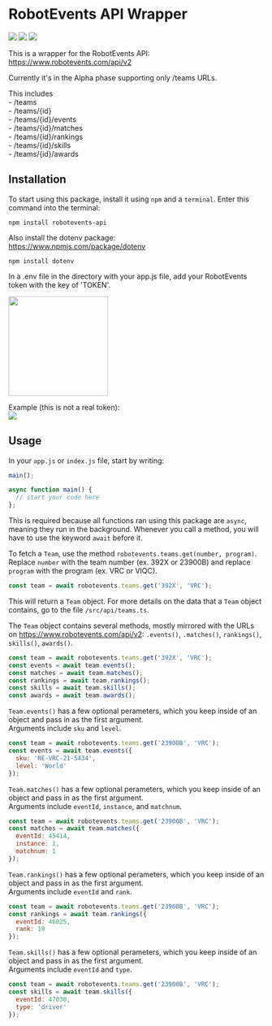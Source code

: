 # RobotEvents API Wrapper
<a href="https://www.npmjs.com/package/robotevents-api"><img src="https://img.shields.io/npm/v/robotevents-api"></a>
<a href="https://www.npmjs.com/package/robotevents-api"><img src="https://badgen.net/packagephobia/install/robotevents-api"></a>
<a href="https://github.com/zaypers/robotevents-api/blob/main/LICENSE"><img src="https://img.shields.io/github/license/zaypers/robotevents-api"></a>
<br>

This is a wrapper for the RobotEvents API:  
https://www.robotevents.com/api/v2

Currently it's in the Alpha phase supporting only /teams URLs.  

This includes  
\- /teams  
\- /teams/{id}  
\- /teams/{id}/events  
\- /teams/{id}/matches  
\- /teams/{id}/rankings  
\- /teams/{id}/skills  
\- /teams/{id}/awards  

## Installation

To start using this package, install it using ``npm`` and a ``terminal``. Enter this command into the terminal:
```
npm install robotevents-api
```

Also install the dotenv package:  
https://www.npmjs.com/package/dotenv  
```
npm install dotenv
```

In a .env file in the directory with your app.js file, add your RobotEvents token with the key of 'TOKEN'.  

<img src="https://github.com/zaypers/robotevents-api/raw/main/assets/source-dir.png" style="width: 14em"><br>  

Example (this is not a real token):  
<img src="https://github.com/zaypers/robotevents-api/raw/main/assets/dotenv-token.png">  

## Usage

In your ``app.js`` or ``index.js`` file, start by writing:  
```javascript
main();

async function main() {
  // start your code here
};
```  
This is required because all functions ran using this package are ``async``, meaning they run in the background. Whenever you call a method, you will have to use the keyword ``await`` before it.  

To fetch a ``Team``, use the method ``robotevents.teams.get(number, program)``. Replace ``number`` with the team number (ex. 392X or 23900B) and replace ``program`` with the program (ex. VRC or VIQC).
```javascript
const team = await robotevents.teams.get('392X', 'VRC');
```  
This will return a ``Team`` object. For more details on the data that a ``Team`` object contains, go to the file ``/src/api/teams.ts``.  

The ``Team`` object contains several methods, mostly mirrored with the URLs on https://www.robotevents.com/api/v2: ``.events()``, ``.matches()``, ``rankings()``, ``skills()``, ``awards()``.  

```javascript
const team = await robotevents.teams.get('392X', 'VRC');
const events = await team.events();
const matches = await team.matches();
const rankings = await team.rankings();
const skills = await team.skills();
const awards = await team.awards();
```  

``Team.events()`` has a few optional perameters, which you keep inside of an object and pass in as the first argument.  
Arguments include ``sku`` and ``level``.

```javascript
const team = await robotevents.teams.get('23900B', 'VRC');
const events = await team.events({
  sku: 'RE-VRC-21-5434',
  level: 'World'
});
```

``Team.matches()`` has a few optional perameters, which you keep inside of an object and pass in as the first argument.  
Arguments include ``eventId``, ``instance``, and ``matchnum``.

```javascript
const team = await robotevents.teams.get('23900B', 'VRC');
const matches = await team.matches({
  eventId: 45414,
  instance: 1,
  matchnum: 1
});
```

``Team.rankings()`` has a few optional perameters, which you keep inside of an object and pass in as the first argument.  
Arguments include ``eventId`` and ``rank``.

```javascript
const team = await robotevents.teams.get('23900B', 'VRC');
const rankings = await team.rankings({
  eventId: 46025,
  rank: 19
});
```

``Team.skills()`` has a few optional perameters, which you keep inside of an object and pass in as the first argument.  
Arguments include ``eventId`` and ``type``.

```javascript
const team = await robotevents.teams.get('23900B', 'VRC');
const skills = await team.skills({
  eventId: 47030,
  type: 'driver'
});
```